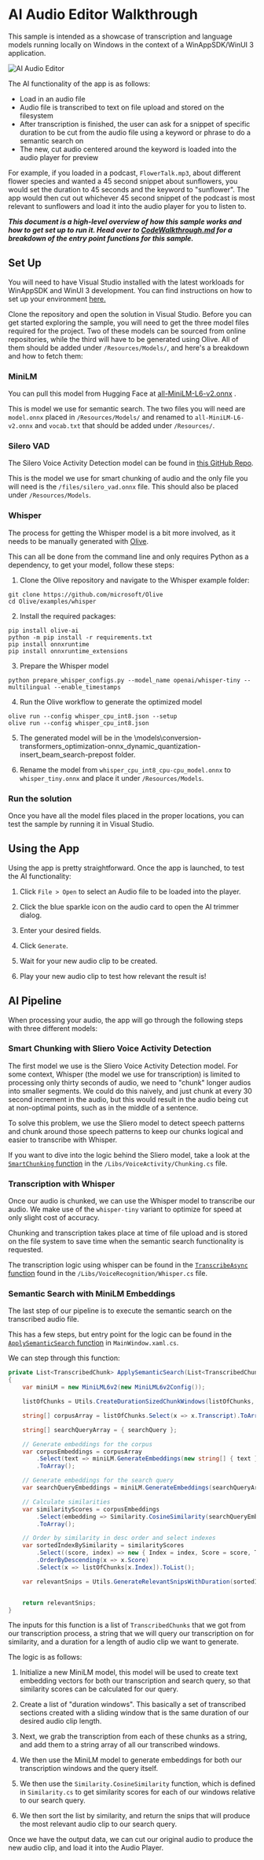 # AI Audio Editor Walkthrough

This sample is intended as a showcase of transcription and language models running locally on Windows in the context of a WinAppSDK/WinUI 3 application.    

![AI Audio Editor](./images/baseApp.png)

The AI functionality of the app is as follows:
* Load in an audio file
* Audio file is transcribed to text on file upload and stored on the filesystem
* After transcription is finished, the user can ask for a snippet of specific duration to be cut from the audio file using a keyword or phrase to do a semantic search on
* The new, cut audio centered around the keyword is loaded into the audio player for preview

For example, if you loaded in a podcast, `FlowerTalk.mp3`, about different flower species and wanted a 45 second snippet about sunflowers, you would set the duration to 45 seconds and the keyword to "sunflower". The app would then cut out whichever 45 second snippet of the podcast is most relevant to sunflowers and load it into the audio player for you to listen to.

***This document is a high-level overview of how this sample works and how to get set up to run it. Head over to [CodeWalkthrough.md](./CodeWalkthrough.md) for a breakdown of the entry point functions for this sample.***

## Set Up

You will need to have Visual Studio installed with the latest workloads for WinAppSDK and WinUI 3 development. You can find instructions on how to set up your environment [here.](https://learn.microsoft.com/en-us/windows/apps/windows-app-sdk/set-up-your-development-environment?tabs=cs-vs-community%2Ccpp-vs-community%2Cvs-2022-17-1-a%2Cvs-2022-17-1-b#install-visual-studio)

Clone the repository and open the solution in Visual Studio. Before you can get started exploring the sample, you will need to get the three model files required for the project. Two of these models can be sourced from online repositories, while the third will have to be generated using Olive. All of them should be added under `/Resources/Models/`, and here's a breakdown and how to fetch them:

### MiniLM 
You can pull this model from Hugging Face at [all-MiniLM-L6-v2.onnx](https://huggingface.co/optimum/all-MiniLM-L6-v2) .

This is model we use for semantic search. The two files you will need are `model.onnx` placed in `/Resources/Models/` and renamed to `all-MiniLM-L6-v2.onnx` and `vocab.txt` that should be added under `/Resources/`.

### Silero VAD
The Silero Voice Activity Detection model can be found in [this GitHub Repo](https://github.com/snakers4/silero-vad/tree/master). 

This is the model we use for smart chunking of audio and the only file you will need is the `/files/silero_vad.onnx` file. This should also be placed under `/Resources/Models`.

### Whisper
The process for getting the Whisper model is a bit more involved, as it needs to be manually generated with [Olive](https://github.com/microsoft/OLive).

This can all be done from the command line and only requires Python as a dependency, to get your model, follow these steps:

1. Clone the Olive repository and navigate to the Whisper example folder:
```
git clone https://github.com/microsoft/Olive
cd Olive/examples/whisper
```

2. Install the required packages:
```
pip install olive-ai
python -m pip install -r requirements.txt
pip install onnxruntime
pip install onnxruntime_extensions
```

3. Prepare the Whisper model
```
python prepare_whisper_configs.py --model_name openai/whisper-tiny --multilingual --enable_timestamps 
```

4. Run the Olive workflow to generate the optimized model
```
olive run --config whisper_cpu_int8.json --setup
olive run --config whisper_cpu_int8.json
```

5. The generated model will be in the \models\conversion-transformers_optimization-onnx_dynamic_quantization-insert_beam_search-prepost folder. 

6. Rename the model from `whisper_cpu_int8_cpu-cpu_model.onnx` to `whisper_tiny.onnx` and place it under `/Resources/Models`.

### Run the solution

Once you have all the model files placed in the proper locations, you can test the sample by running it in Visual Studio.

## Using the App

Using the app is pretty straightforward. Once the app is launched, to test the AI functionality:

1. Click `File > Open` to select an Audio file to be loaded into the player.

2. Click the blue sparkle icon on the audio card to open the AI trimmer dialog.

3. Enter your desired fields.

4. Click `Generate`.

5. Wait for your new audio clip to be created.

6. Play your new audio clip to test how relevant the result is!

## AI Pipeline

When processing your audio, the app will go through the following steps with three different models:

### Smart Chunking with Sliero Voice Activity Detection

The first model we use is the Sliero Voice Activity Detection model. For some context, Whisper (the model we use for transcription) is limited to processing only thirty seconds of audio, we need to "chunk" longer audios into smaller segments. We could do this naively, and just chunk at every 30 second increment in the audio, but this would result in the audio being cut at non-optimal points, such as in the middle of a sentence.

To solve this problem, we use the Sliero model to detect speech patterns and chunk around those speech patterns to keep our chunks logical and easier to transcribe with Whisper.

If you want to dive into the logic behind the Sliero model, take a look at the [`SmartChunking` function](https://github.com/microsoft/Windows-DevRel/blob/0e3908124f67f4fcbd75f595ae9835583696ed23/Projects/AudioEditor/Libs/VoiceActivity/Chunking.cs#L41) in the `/Libs/VoiceActivity/Chunking.cs` file.


### Transcription with Whisper

Once our audio is chunked, we can use the Whisper model to transcribe our audio. We make use of the `whisper-tiny` variant to optimize for speed at only slight cost of accuracy.

Chunking and transcription takes place at time of file upload and is stored on the file system to save time when the semantic search functionality is requested.

The transcription logic using whisper can be found in the [`TranscribeAsync` function](https://github.com/microsoft/Windows-DevRel/blob/0e3908124f67f4fcbd75f595ae9835583696ed23/Projects/AudioEditor/Libs/VoiceRecognition/Whisper.cs#L210) found in the `/Libs/VoiceRecognition/Whisper.cs` file.

### Semantic Search with MiniLM Embeddings

The last step of our pipeline is to execute the semantic search on the transcribed audio file.

This has a few steps, but entry point for the logic can be found in the [`ApplySemanticSearch` function](https://github.com/microsoft/Windows-DevRel/blob/b8732a1d6e39bfa9a434e9e8d7ed70cea6fbc376/Projects/AudioEditor/MainWindow.xaml.cs#L288) in `MainWindow.xaml.cs`.

We can step through this function:

```csharp
private List<TranscribedChunk> ApplySemanticSearch(List<TranscribedChunk> listOfChunks, string searchQuery, int durationSeconds = 30)
{
    var miniLM = new MiniLML6v2(new MiniLML6v2Config());

    listOfChunks = Utils.CreateDurationSizedChunkWindows(listOfChunks, durationSeconds);

    string[] corpusArray = listOfChunks.Select(x => x.Transcript).ToArray();

    string[] searchQueryArray = { searchQuery };

    // Generate embeddings for the corpus
    var corpusEmbeddings = corpusArray
        .Select(text => miniLM.GenerateEmbeddings(new string[] { text }))
        .ToArray();

    // Generate embeddings for the search query
    var searchQueryEmbeddings = miniLM.GenerateEmbeddings(searchQueryArray); // Assuming one query

    // Calculate similarities
    var similarityScores = corpusEmbeddings
        .Select(embedding => Similarity.CosineSimilarity(searchQueryEmbeddings, embedding))
        .ToArray();

    // Order by similarity in desc order and select indexes
    var sortedIndexBySimilarity = similarityScores
        .Select((score, index) => new { Index = index, Score = score, Text = corpusArray[index] })
        .OrderByDescending(x => x.Score)
        .Select(x => listOfChunks[x.Index]).ToList();

    var relevantSnips = Utils.GenerateRelevantSnipsWithDuration(sortedIndexBySimilarity, durationSeconds);


    return relevantSnips;
}
```

The inputs for this function is a list of `TranscribedChunks` that we got from our transcription process, a string that we will query our transcription on for similarity, and a duration for a length of audio clip we want to generate.

The logic is as follows:

1. Initialize a new MiniLM model, this model will be used to create text embedding vectors for both our transcription and search query, so that similarity scores can be calculated for our query.

2. Create a list of "duration windows". This basically a set of transcribed sections created with a sliding window that is the same duration of our desired audio clip length.

3. Next, we grab the transcription from each of these chunks as a string, and add them to a string array of all our transcribed windows.

4. We then use the MiniLM model to generate embeddings for both our transcription windows and the query itself.

5. We then use the `Similarity.CosineSimilarity` function, which is defined in `Similarity.cs` to get similarity scores for each of our windows relative to our search query.

6. We then sort the list by similarity, and return the snips that will produce the most relevant audio clip to our search query.

Once we have the output data, we can cut our original audio to produce the new audio clip, and load it into the Audio Player.
